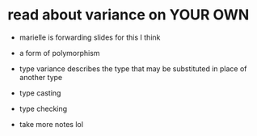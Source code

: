 # read about variance on YOUR OWN
- marielle is forwarding slides for this I think

- a form of polymorphism
- type variance describes the type that may be substituted in place of another type
- type casting
- type checking
- take more notes lol